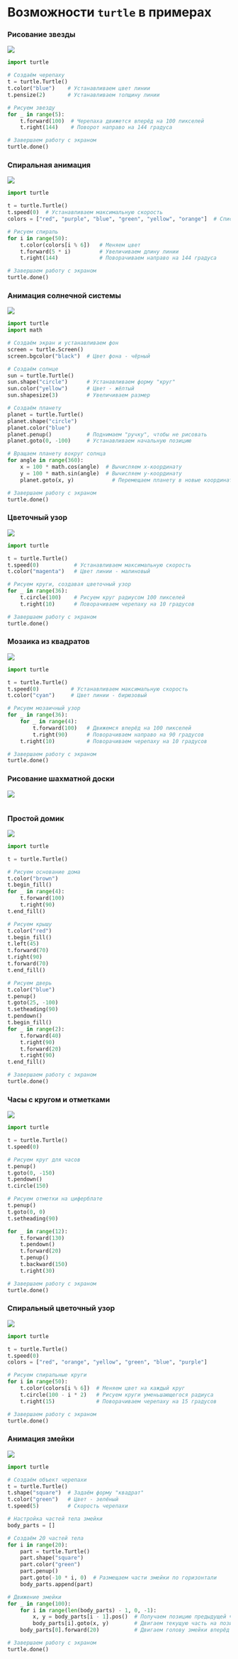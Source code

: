 # Возможности `turtle` в примерах

### Рисование звезды

<div>
    <img src="images/t11.png">
</div>

```python
import turtle

# Создаём черепаху
t = turtle.Turtle()
t.color("blue")    # Устанавливаем цвет линии
t.pensize(2)       # Устанавливаем толщину линии

# Рисуем звезду
for _ in range(5):
    t.forward(100)  # Черепаха движется вперёд на 100 пикселей
    t.right(144)    # Поворот направо на 144 градуса

# Завершаем работу с экраном
turtle.done()
```

### Спиральная анимация

<div>
    <img src="images/t12.png">
</div>

```python
import turtle

t = turtle.Turtle()
t.speed(0)  # Устанавливаем максимальную скорость
colors = ["red", "purple", "blue", "green", "yellow", "orange"]  # Список цветов

# Рисуем спираль
for i in range(50):
    t.color(colors[i % 6])   # Меняем цвет
    t.forward(5 * i)         # Увеличиваем длину линии
    t.right(144)             # Поворачиваем направо на 144 градуса

# Завершаем работу с экраном
turtle.done()
```

### Анимация солнечной системы

<div>
    <img src="images/t13.png">
</div>

```python
import turtle
import math

# Создаём экран и устанавливаем фон
screen = turtle.Screen()
screen.bgcolor("black")  # Цвет фона - чёрный

# Создаём солнце
sun = turtle.Turtle()
sun.shape("circle")      # Устанавливаем форму "круг"
sun.color("yellow")      # Цвет - жёлтый
sun.shapesize(3)         # Увеличиваем размер

# Создаём планету
planet = turtle.Turtle()
planet.shape("circle")
planet.color("blue")
planet.penup()           # Поднимаем "ручку", чтобы не рисовать
planet.goto(0, -100)     # Устанавливаем начальную позицию

# Вращаем планету вокруг солнца
for angle in range(360):
    x = 100 * math.cos(angle)  # Вычисляем x-координату
    y = 100 * math.sin(angle)  # Вычисляем y-координату
    planet.goto(x, y)            # Перемещаем планету в новые координаты

# Завершаем работу с экраном
turtle.done()
```

### Цветочный узор

<div>
    <img src="images/t14.png">
</div>

```python
import turtle

t = turtle.Turtle()
t.speed(0)           # Устанавливаем максимальную скорость
t.color("magenta")   # Цвет линии - малиновый

# Рисуем круги, создавая цветочный узор
for _ in range(36):
    t.circle(100)    # Рисуем круг радиусом 100 пикселей
    t.right(10)      # Поворачиваем черепаху на 10 градусов

# Завершаем работу с экраном
turtle.done()
```

### Мозаика из квадратов

<div>
    <img src="images/t15.png">
</div>

```python
import turtle

t = turtle.Turtle()
t.speed(0)          # Устанавливаем максимальную скорость
t.color("cyan")     # Цвет линии - бирюзовый

# Рисуем мозаичный узор
for _ in range(36):
    for _ in range(4):
        t.forward(100)   # Движемся вперёд на 100 пикселей
        t.right(90)      # Поворачиваем направо на 90 градусов
    t.right(10)          # Поворачиваем черепаху на 10 градусов

# Завершаем работу с экраном
turtle.done()
```

### Рисование шахматной доски

<div>
    <img src="images/t16.png">
</div>

```python
```

### Простой домик

<div>
    <img src="images/t17.png">
</div>

```python
import turtle

t = turtle.Turtle()

# Рисуем основание дома
t.color("brown")
t.begin_fill()
for _ in range(4):
    t.forward(100)
    t.right(90)
t.end_fill()

# Рисуем крышу
t.color("red")
t.begin_fill()
t.left(45)
t.forward(70)
t.right(90)
t.forward(70)
t.end_fill()

# Рисуем дверь
t.color("blue")
t.penup()
t.goto(25, -100)
t.setheading(90)
t.pendown()
t.begin_fill()
for _ in range(2):
    t.forward(40)
    t.right(90)
    t.forward(20)
    t.right(90)
t.end_fill()

# Завершаем работу с экраном
turtle.done()
```

### Часы с кругом и отметками

<div>
    <img src="images/t18.png">
</div>

```python
import turtle

t = turtle.Turtle()
t.speed(0)

# Рисуем круг для часов
t.penup()
t.goto(0, -150)
t.pendown()
t.circle(150)

# Рисуем отметки на циферблате
t.penup()
t.goto(0, 0)
t.setheading(90)

for _ in range(12):
    t.forward(130)
    t.pendown()
    t.forward(20)
    t.penup()
    t.backward(150)
    t.right(30)

# Завершаем работу с экраном
turtle.done()
```

### Спиральный цветочный узор

<div>
    <img src="images/t19.png">
</div>

```python
import turtle

t = turtle.Turtle()
t.speed(0)
colors = ["red", "orange", "yellow", "green", "blue", "purple"]

# Рисуем спиральные круги
for i in range(50):
    t.color(colors[i % 6])  # Меняем цвет на каждый круг
    t.circle(100 - i * 2)   # Рисуем круги уменьшающегося радиуса
    t.right(15)             # Поворачиваем черепаху на 15 градусов

# Завершаем работу с экраном
turtle.done()
```

### Анимация змейки

<div>
    <img src="images/t20.png">
</div>

```python
import turtle

# Создаём объект черепахи
t = turtle.Turtle()
t.shape("square")  # Задаём форму "квадрат"
t.color("green")   # Цвет - зелёный
t.speed(5)         # Скорость черепахи

# Настройка частей тела змейки
body_parts = []

# Создаём 20 частей тела
for i in range(20):
    part = turtle.Turtle()
    part.shape("square")
    part.color("green")
    part.penup()
    part.goto(-10 * i, 0)  # Размещаем части змейки по горизонтали
    body_parts.append(part)

# Движение змейки
for _ in range(100):
    for i in range(len(body_parts) - 1, 0, -1):
        x, y = body_parts[i - 1].pos()  # Получаем позицию предыдущей части
        body_parts[i].goto(x, y)        # Двигаем текущую часть на позицию предыдущей
    body_parts[0].forward(20)           # Двигаем голову змейки вперёд

# Завершаем работу с экраном
turtle.done()
```

